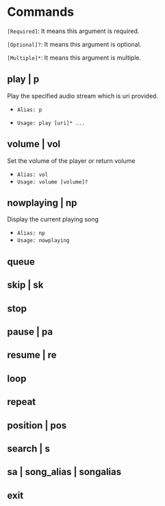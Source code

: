 # Commands

`[Required]`: It means this argument is required.

`[Optional]?`: It means this argument is optional.

`[Multiple]*`: It means this argument is multiple.

## play | p

Play the specified audio stream which is uri provided.

* `Alias: p`

* `Usage: play [uri]* ...`

## volume | vol

Set the volume of the player or return volume

* `Alias: vol`
* `Usage: volume [volume]?`

## nowplaying | np

Display the current playing song

* `Alias: np`
* `Usage: nowplaying`

## queue

## skip | sk

## stop

## pause | pa

## resume | re

## loop

## repeat

## position | pos

## search | s

## sa | song\_alias | songalias

## exit
